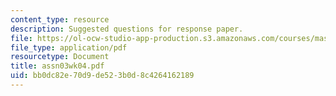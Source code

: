 ```yaml
---
content_type: resource
description: Suggested questions for response paper.
file: https://ol-ocw-studio-app-production.s3.amazonaws.com/courses/mas-961-seminar-on-deep-engagement-fall-2004/bb0dc82e70d9de523b0d8c4264162189_assn03wk04.pdf
file_type: application/pdf
resourcetype: Document
title: assn03wk04.pdf
uid: bb0dc82e-70d9-de52-3b0d-8c4264162189
---
```

